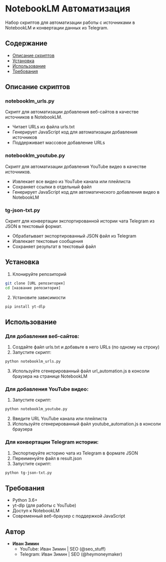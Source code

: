 # NotebookLM Автоматизация

Набор скриптов для автоматизации работы с источниками в NotebookLM и конвертации данных из Telegram.

## Содержание

- [Описание скриптов](#описание-скриптов)
- [Установка](#установка)
- [Использование](#использование)
- [Требования](#требования)

## Описание скриптов

### notebooklm_urls.py
Скрипт для автоматизации добавления веб-сайтов в качестве источников в NotebookLM.
- Читает URLs из файла urls.txt
- Генерирует JavaScript код для автоматизации добавления источников
- Поддерживает массовое добавление URLs

### notebooklm_youtube.py
Скрипт для автоматизации добавления YouTube видео в качестве источников.
- Извлекает все видео из YouTube канала или плейлиста
- Сохраняет ссылки в отдельный файл
- Генерирует JavaScript код для автоматического добавления видео в NotebookLM

### tg-json-txt.py
Скрипт для конвертации экспортированной истории чата Telegram из JSON в текстовый формат.
- Обрабатывает экспортированный JSON файл из Telegram
- Извлекает текстовые сообщения
- Сохраняет результат в текстовый файл

## Установка

1. Клонируйте репозиторий
```bash
git clone [URL репозитория]
cd [название репозитория]
```

2. Установите зависимости
```bash
pip install yt-dlp
```

## Использование

### Для добавления веб-сайтов:
1. Создайте файл urls.txt и добавьте в него URLs (по одному на строку)
2. Запустите скрипт:
```bash
python notebooklm_urls.py
```
3. Используйте сгенерированный файл url_automation.js в консоли браузера на странице NotebookLM

### Для добавления YouTube видео:
1. Запустите скрипт:
```bash
python notebooklm_youtube.py
```
2. Введите URL YouTube канала или плейлиста
3. Используйте сгенерированный файл youtube_automation.js в консоли браузера

### Для конвертации Telegram истории:
1. Экспортируйте историю чата из Telegram в формате JSON
2. Переименуйте файл в result.json
3. Запустите скрипт:
```bash
python tg-json-txt.py
```

## Требования
- Python 3.6+
- yt-dlp (для работы с YouTube)
- Доступ к NotebookLM
- Современный веб-браузер с поддержкой JavaScript

## Автор
- **Иван Зимин**
  - YouTube: Иван Зимин | SEO (@seo_stuff)
  - Telegram: Иван Зимин | SEO (@heymoneymaker)
